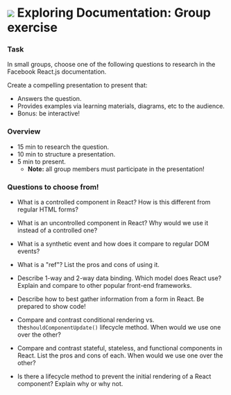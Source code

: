 # ![](https://ga-dash.s3.amazonaws.com/production/assets/logo-9f88ae6c9c3871690e33280fcf557f33.png) Exploring Documentation: Group exercise



### Task
In small groups, choose one of the following questions to research in the Facebook React.js documentation.

Create a compelling presentation to present that:
- Answers the question.
- Provides examples via learning materials, diagrams, etc to the audience.
- Bonus: be interactive!

### Overview
- 15 min to research the question.
- 10 min to structure a presentation.
- 5 min to present.
  - **Note:** all group members must participate in the presentation!


### Questions to choose from!
- What is a controlled component in React? How is this different from regular HTML forms?

- What is an uncontrolled component in React? Why would we use it instead of a controlled one?

- What is a synthetic event and how does it compare to regular DOM events?

- What is a "ref"? List the pros and cons of using it.

- Describe 1-way and 2-way data binding. Which model does React use? Explain and compare to other popular front-end frameworks.

- Describe how to best gather information from a form in React. Be prepared to show code!

- Compare and contrast conditional rendering vs. the`shouldComponentUpdate()` lifecycle method. When would we use one over the other?

- Compare and contrast stateful, stateless, and functional components in React. List the pros and cons of each. When would we use one over the other?

- Is there a lifecycle method to prevent the initial rendering of a React component? Explain why or why not.
